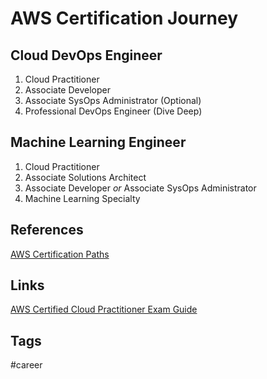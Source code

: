 # AWS Certification Journey

## Cloud DevOps Engineer
1. Cloud Practitioner  
2. Associate Developer  
3. Associate SysOps Administrator (Optional)  
4. Professional DevOps Engineer (Dive Deep)  

## Machine Learning Engineer
1. Cloud Practitioner  
2. Associate Solutions Architect  
3. Associate Developer *or* Associate SysOps Administrator  
4. Machine Learning Specialty  

## References
[AWS Certification Paths](https://d1.awsstatic.com/training-and-certification/docs/AWS_certification_paths.pdf)  

## Links
[AWS Certified Cloud Practitioner Exam Guide](https://github.com/EliotKhachi//publicZk/tree/main/202309110348)

## Tags
#career
